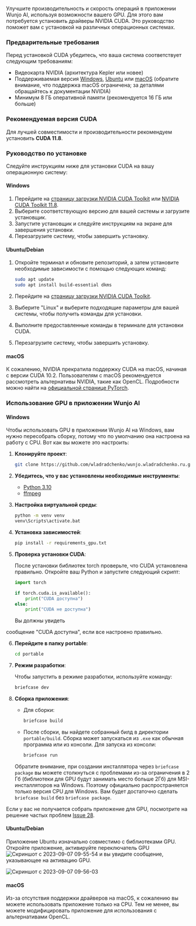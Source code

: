 Улучшите производительность и скорость операций в приложении Wunjo AI, используя возможности вашего GPU. Для этого вам потребуется установить драйверы NVIDIA CUDA. Это руководство поможет вам с установкой на различных операционных системах.

### Предварительные требования

Перед установкой CUDA убедитесь, что ваша система соответствует следующим требованиям:

- Видеокарта NVIDIA (архитектура Kepler или новее)
- Поддерживаемая версия [Windows](https://developer.nvidia.com/cuda-toolkit-archive), [Ubuntu](https://developer.nvidia.com/cuda-toolkit-archive) или [macOS](https://developer.nvidia.com/cuda-toolkit-archive) (обратите внимание, что поддержка macOS ограничена; за деталями обращайтесь к документации NVIDIA)
- Минимум 8 ГБ оперативной памяти (рекомендуется 16 ГБ или больше)

### Рекомендуемая версия CUDA

Для лучшей совместимости и производительности рекомендуем установить **CUDA 11.8**.

### Руководство по установке

Следуйте инструкциям ниже для установки CUDA на вашу операционную систему:

#### Windows

1. Перейдите на [страницу загрузки NVIDIA CUDA Toolkit](https://developer.nvidia.com/cuda-downloads) или [NVIDIA CUDA Toolkit 11.8](https://developer.nvidia.com/cuda-11-8-0-download-archive).
2. Выберите соответствующую версию для вашей системы и загрузите установщик.
3. Запустите установщик и следуйте инструкциям на экране для завершения установки.
4. Перезагрузите систему, чтобы завершить установку.

#### Ubuntu/Debian

1. Откройте терминал и обновите репозиторий, а затем установите необходимые зависимости с помощью следующих команд:

    ```bash
    sudo apt update
    sudo apt install build-essential dkms
    ```

2. Перейдите на [страницу загрузки NVIDIA CUDA Toolkit](https://developer.nvidia.com/cuda-downloads).
3. Выберите "Linux" и выберите подходящие параметры для вашей системы, чтобы получить команды для установки.
4. Выполните предоставленные команды в терминале для установки CUDA.
5. Перезагрузите систему, чтобы завершить установку.

#### macOS

К сожалению, NVIDIA прекратила поддержку CUDA на macOS, начиная с версии CUDA 10.2. Пользователям с macOS рекомендуется рассмотреть альтернативы NVIDIA, такие как OpenCL. Подробности можно найти на [официальной странице PyTorch](https://pytorch.org/get-started/locally/).

### Использование GPU в приложении Wunjo AI

#### Windows

Чтобы использовать GPU в приложении Wunjo AI на Windows, вам нужно пересобрать сборку, потому что по умолчанию она настроена на работу с CPU. Вот как вы можете это настроить:

1. **Клонируйте проект**:

    ```bash
    git clone https://github.com/wladradchenko/wunjo.wladradchenko.ru.git
    ```

2. **Убедитесь, что у вас установлены необходимые инструменты**:
   
    - [Python 3.10](https://www.python.org/downloads/)
    - [ffmpeg](https://ffmpeg.org/download.html)

3. **Настройка виртуальной среды**:

    ```bash
    python -m venv venv
    venv\Scripts\activate.bat
    ```

4. **Установка зависимостей**:

    ```bash
    pip install -r requirements_gpu.txt
    ```

5. **Проверка установки CUDA**:
   
    После установки библиотек torch проверьте, что CUDA установлена правильно. Откройте ваш Python и запустите следующий скрипт:

    ```python
    import torch

    if torch.cuda.is_available():
        print("CUDA доступна")
    else:
        print("CUDA не доступна")
    ```

    Вы должны увидеть

 сообщение "CUDA доступна", если все настроено правильно.

6. **Перейдите в папку portable**:

    ```bash
    cd portable
    ```

7. **Режим разработки**:
   
    Чтобы запустить в режиме разработки, используйте команду:

    ```bash
    briefcase dev
    ```

8. **Сборка приложения**:

    - Для сборки:

        ```bash
        briefcase build
        ```

    - После сборки, вы найдете собранный билд в директории `portable/build`. Сборка может запускаться из `.exe` как обычная программа или из консоли. Для запуска из консоли:

        ```bash
        briefcase run
        ```

    Обратите внимание, при создании инсталлятора через `briefcase package` вы можете столкнуться с проблемами из-за ограничения в 2 Гб (библиотеки для GPU будут занимать место больше 2Гб) для MSI-инсталляторов на Windows. Поэтому официально распространяется только версия CPU для Windows. Вам будет достаточно сделать `briefcase build` без `briefcase package`. 

Если у вас не получается собрать приложение для GPU, посмотрите на решение частых проблем [Issue 28](https://github.com/wladradchenko/wunjo.wladradchenko.ru/issues/28).

#### Ubuntu/Debian

Приложение Ubuntu изначально совместимо с библиотеками GPU. Откройте приложение, активируйте переключатель GPU ![Скриншот с 2023-09-07 09-55-54](https://github.com/wladradchenko/wunjo.wladradchenko.ru/assets/56233697/3799f33e-f333-4340-8b78-6c73dd3a290c) и вы увидите сообщение, указывающее на активацию GPU.

![Скриншот с 2023-09-07 09-56-03](https://github.com/wladradchenko/wunjo.wladradchenko.ru/assets/56233697/9b1403fd-c496-4ba9-aec2-03f35a6982a0)

#### macOS

Из-за отсутствия поддержки драйверов на macOS, к сожалению вы можете использовать приложение только на CPU. Тем не менее, вы можете модифицировать приложение для использования с альтернативами OpenCL.